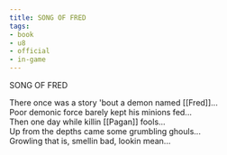 ```yaml
---
title: SONG OF FRED
tags:
- book
- u8
- official
- in-game
---
```


SONG OF FRED  
  
There once was a story 'bout a demon named [[Fred]]...  
Poor demonic force barely kept his minions fed...  
Then one day while killin [[Pagan]] fools...  
Up from the depths came some grumbling ghouls...  
Growling that is, smellin bad, lookin mean... 